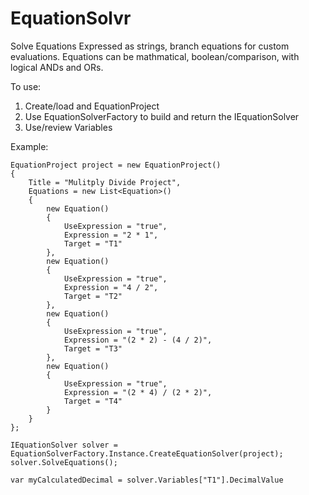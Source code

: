 # EquationSolvr
Solve Equations Expressed as strings, branch equations for custom evaluations.  Equations can be mathmatical, boolean/comparison, with logical ANDs and ORs.

To use:

1. Create/load and EquationProject
2. Use EquationSolverFactory to build and return the IEquationSolver
3. Use/review Variables


Example:

    EquationProject project = new EquationProject()
    {
        Title = "Mulitply Divide Project",
        Equations = new List<Equation>()
        {
            new Equation()
            {
                UseExpression = "true",
                Expression = "2 * 1",
                Target = "T1"
            },
            new Equation()
            {
                UseExpression = "true",
                Expression = "4 / 2",
                Target = "T2"
            },
            new Equation()
            {
                UseExpression = "true",
                Expression = "(2 * 2) - (4 / 2)",
                Target = "T3"
            },
            new Equation()
            {
                UseExpression = "true",
                Expression = "(2 * 4) / (2 * 2)",
                Target = "T4"
            }
        }
    };

    IEquationSolver solver = EquationSolverFactory.Instance.CreateEquationSolver(project);
    solver.SolveEquations();

    var myCalculatedDecimal = solver.Variables["T1"].DecimalValue
